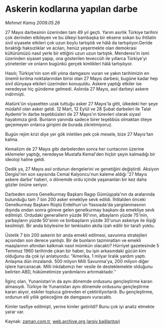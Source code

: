 # Askerin kodlarına yapılan darbe

*Mehmet Kamış 2009.05.26*

<tr><td class="metin" colspan="2" style="padding-top: 20px; padding-left: 5px; padding-right: 10px;">27 Mayıs darbesinin üzerinden tam 49 yıl geçti. Yarım asırlık Türkiye tarihini çok derinden etkileyen ve bu ülkeyi bambaşka bir eksene sokan bu ihtilalin sivil siyasete etkileri çok uzun boylu tartışıldı ve hâlâ da tartışılıyor.</td></tr><tr><td class="metin" colspan="2" style="padding-top: 20px; padding-left: 5px; padding-right: 10px;">Geride bıraktığı haksızlıklar ve acıları, henüz yeşermekte olan demokrasi kültürümüzü nasıl yerle bir ettiğini uzun uzun tartıştık. 
Menderes'in ismi üzerinden siyaset yapıp, ona gösterilen teveccüh ile yıllarca Türkiye'yi yönetenler ve onların bugünkü gerçek kimlikleri hâlâ tartışılıyor.
<p>
 Hasılı; Türkiye'nin son elli yılına damgasını vuran ve yakın tarihimizin en önemli kırılma noktalarından birisi olan 27 Mayıs darbesi, bugüne kadar hep sivil dünyaya etkileri üzerinden konuşuldu. Askere yaptığı etkiler ise neredeyse hiç gündeme gelmedi. Aslında 27 Mayıs, asıl darbeyi askere indirmişti.
<p>
 Atatürk'ün siyasetten uzak tuttuğu asker 27 Mayıs'la gitti, ülkedeki her şeye müdahil olan asker geldi. 12 Mart, 12 Eylül ve 28 Şubat darbeleri ile Talat Aydemir'in darbe teşebbüsleri de 27 Mayıs'ın türevleri olarak siyasî hayatımıza girdi. Bunların yanında sadece birer teşebbüs olmaktan öteye geçemeyen onlarca girişimi de burada zikretmiyoruz.
<p>
 Bugün rejim krizi diye yer gök inletilen pek çok mesele, bize 27 Mayıs'tan kalma. 
<p>
Kemalizm de 27 Mayıs gibi darbelerden sonra her cuntacının üzerine eklemeler yaptığı, neredeyse Mustafa Kemal'den hiçbir şeyin kalmadığı bir ideoloji haline geldi.
<p>
 Dedik ya, 27 Mayıs asıl ordunun dengelerini ve genetiğini değiştirdi. Aksiyon Dergisi'nin son sayısında Cemal Kalyoncu'nun kaleme aldığı '27 Mayıs askere darbe' haberi, o dönemde ordu içinde yaşananları bir kez daha gözler önüne seriyor.
<p>
 Darbeden sonra Genelkurmay Başkanı Ragıp Gümüşpala'nın da aralarında bulunduğu tam 7 bin 200 asker emekliye sevk edildi. 
İhtilalden önceki Genelkurmay Başkanı Rüştü Erdelhun'un Yassıada'da yargılanmasının dışında ondan sonra göreve gelen genelkurmay başkanı da emekliye sevk edilmişti. 
Ordudaki generallerin yüzde 90'ının, albayların yüzde 75'inin, yarbayların yüzde 50'sinin ve binbaşıların yüzde 30'unun askeriye ile ilişiği kesilmişti. Bir anda böylesine bir tenkisatın akılla izah edilir bir tarafı yoktu. 
<p>
Üstelik 7 bin 200 askerin bir anda emekli edilmesi, savunma stratejileri açısından son derece yanlıştı. Bir de bunların tazminatları ve emekli maaşlarının altından kalkmak nasıl mümkün olacaktı?
 Hürriyet gazetesinde 5 Temmuz 1960 tarihinde çıkan bir haber, bu işin arkasındaki gücün kim olduğunu da çok iyi anlatıyordu: "Amerika, 1 milyar liralık yardım yaptı. Anlaşma dün imzalandı. 500 milyon Milli Savunma'ya, 200 milyon diğer işlere harcanacak. Milli inkılabımızı her vesile ile desteklemekte olduğunu belirten ABD, hükümetimize yardımlarını artırmaktadır.''
<p>
İlginç olan, Yunanistan'ın da aynı dönemde ordusunu gençleştirme kararı almasıydı. Türkiye ile Yunanistan aynı dönemde ordusunu gençleştirme kararı alıyor, eskiler topluca görevden el çektiriliyorlardı. Bu gençleştirme, ordunun elli yıllık geleceğine de damgasını vuracaktı.
<p>
 Kimler tasfiye edilmişti, yerine kimler getirildi? Bunu çok iyi analiz etmekte yarar var.<br/></p></p></p></p></p></p></p></p></p></td></tr>

Kaynak: [zaman.com.tr](http://zaman.com.tr/yazar.do?yazino=851700), [web.archive.org (arşiv bağlantısı)](http://web.archive.org/web/20090603085440/http://www.zaman.com.tr:80/yazar.do?yazino=851700)
